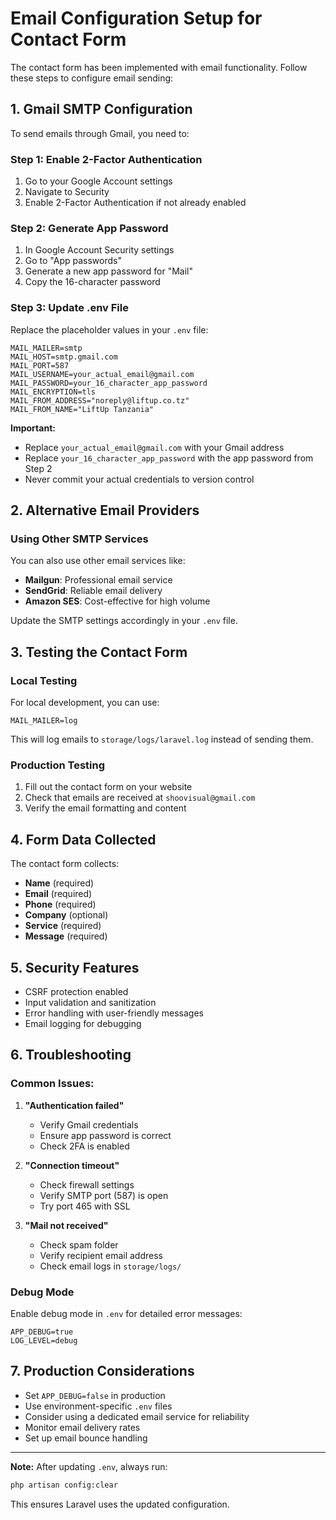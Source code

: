 # Email Configuration Setup for Contact Form

The contact form has been implemented with email functionality. Follow these steps to configure email sending:

## 1. Gmail SMTP Configuration

To send emails through Gmail, you need to:

### Step 1: Enable 2-Factor Authentication
1. Go to your Google Account settings
2. Navigate to Security
3. Enable 2-Factor Authentication if not already enabled

### Step 2: Generate App Password
1. In Google Account Security settings
2. Go to "App passwords"
3. Generate a new app password for "Mail"
4. Copy the 16-character password

### Step 3: Update .env File
Replace the placeholder values in your `.env` file:

```env
MAIL_MAILER=smtp
MAIL_HOST=smtp.gmail.com
MAIL_PORT=587
MAIL_USERNAME=your_actual_email@gmail.com
MAIL_PASSWORD=your_16_character_app_password
MAIL_ENCRYPTION=tls
MAIL_FROM_ADDRESS="noreply@liftup.co.tz"
MAIL_FROM_NAME="LiftUp Tanzania"
```

**Important:** 
- Replace `your_actual_email@gmail.com` with your Gmail address
- Replace `your_16_character_app_password` with the app password from Step 2
- Never commit your actual credentials to version control

## 2. Alternative Email Providers

### Using Other SMTP Services
You can also use other email services like:

- **Mailgun**: Professional email service
- **SendGrid**: Reliable email delivery
- **Amazon SES**: Cost-effective for high volume

Update the SMTP settings accordingly in your `.env` file.

## 3. Testing the Contact Form

### Local Testing
For local development, you can use:

```env
MAIL_MAILER=log
```

This will log emails to `storage/logs/laravel.log` instead of sending them.

### Production Testing
1. Fill out the contact form on your website
2. Check that emails are received at `shoovisual@gmail.com`
3. Verify the email formatting and content

## 4. Form Data Collected

The contact form collects:
- **Name** (required)
- **Email** (required)
- **Phone** (required)
- **Company** (optional)
- **Service** (required)
- **Message** (required)

## 5. Security Features

- CSRF protection enabled
- Input validation and sanitization
- Error handling with user-friendly messages
- Email logging for debugging

## 6. Troubleshooting

### Common Issues:

1. **"Authentication failed"**
   - Verify Gmail credentials
   - Ensure app password is correct
   - Check 2FA is enabled

2. **"Connection timeout"**
   - Check firewall settings
   - Verify SMTP port (587) is open
   - Try port 465 with SSL

3. **"Mail not received"**
   - Check spam folder
   - Verify recipient email address
   - Check email logs in `storage/logs/`

### Debug Mode
Enable debug mode in `.env` for detailed error messages:
```env
APP_DEBUG=true
LOG_LEVEL=debug
```

## 7. Production Considerations

- Set `APP_DEBUG=false` in production
- Use environment-specific `.env` files
- Consider using a dedicated email service for reliability
- Monitor email delivery rates
- Set up email bounce handling

---

**Note:** After updating `.env`, always run:
```bash
php artisan config:clear
```

This ensures Laravel uses the updated configuration.